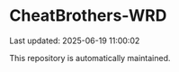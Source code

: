 # CheatBrothers-WRD

Last updated: 2025-06-19 11:00:02

This repository is automatically maintained.
